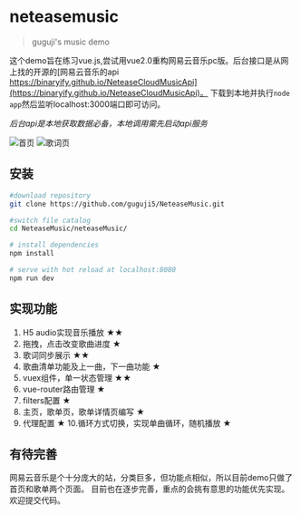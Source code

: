 # neteasemusic

> guguji's music demo

这个demo旨在练习vue.js,尝试用vue2.0重构网易云音乐pc版。后台接口是从网上找的开源的[网易云音乐的api https://binaryify.github.io/NeteaseCloudMusicApi](https://binaryify.github.io/NeteaseCloudMusicApi)。
下载到本地并执行`node app`然后监听localhost:3000端口即可访问。

*后台api是本地获取数据必备，本地调用需先启动api服务*

![首页](/home.gif "首页")
![歌词页](/detail.gif "歌词页")
## 安装

``` bash
#download repository
git clone https://github.com/guguji5/NeteaseMusic.git

#switch file catalog
cd NeteaseMusic/neteaseMusic/

# install dependencies
npm install

# serve with hot reload at localhost:8080
npm run dev
```
## 实现功能

 1. H5 audio实现音乐播放                 ★★
 2. 拖拽，点击改变歌曲进度                 ★
 3. 歌词同步展示                         ★★
 4. 歌曲清单功能及上一曲，下一曲功能        ★
 5. vuex组件，单一状态管理                ★★
 6. vue-router路由管理                   ★
 7. filters配置                          ★
 8. 主页，歌单页，歌单详情页编写            ★
 9. 代理配置                              ★
 10.循环方式切换，实现单曲循环，随机播放     ★

 ## 有待完善
 网易云音乐是个十分庞大的站，分类巨多，但功能点相似，所以目前demo只做了首页和歌单两个页面。
 目前也在逐步完善，重点的会挑有意思的功能优先实现。欢迎提交代码。

